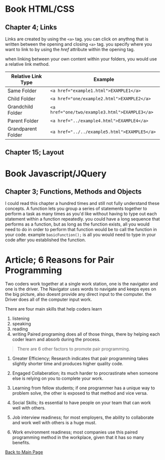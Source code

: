 # Book HTML/CSS
## Chapter 4; Links
Links are created by using the `<a>` tag.  you can click on anythng that is written between the opening and closing `<a>` tag.  you specify where you want to link to by using the *href* attribute within the opening tag.

when linking between your own content within your folders, you would use a relative link method.

Relative Link Type | Example
-------------------|----------------
Same Folder | `<a href="example1.html">EXAMPLE1</a>`
Child Folder | `<a href="one/example2.html">EXAMPLE2</a>`
Grandchild Folder | `<a href="one/two/example3.html">EXAMPLE3</a>`
Parent Folder | `<a href="../example4.html">EXAMPLE4</a>`
Grandparent Folder | `<a href="../../example5.html">EXAMPLE5</a>`


## Chapter 15; Layout

# Book Javascript/JQuery
## Chapter 3; Functions, Methods and Objects
I could read this chapter a hundred times and still not fully understand these concepts.  A function lets you group a series of statements together to perform a task as many times as you'd like without having to type out each statement within a function repeatedly.  you could have a long sequence that performs as a function, but as long as the function exists, all you would need to do in order to perform that function would be to call the function in your code.  example `basicFunction();` is all you would need to type in your code after you established the function.

# Article; 6 Reasons for Pair Programming
Two coders work together at a single work station, one is the navigator and one is the driver.  The Navigator uses words to navigate and keeps eyes on the big picture, also doesnt provide any direct input to the computer.  the Driver does all of the computer input work.

There are four main skills that help coders learn
1. listening
1. speaking
1. reading
1. writing
Paired programing does all of those things, there by helping each coder learn and absorb during the process.

>There are 6 other factors to promote pair programming.
1. Greater Efficiency; Research indicates that pair programming takes slightly shorter time and produces higher quality code.

1. Engaged Collaberation; its much harder to procrastinate when someone else is relying on you to complete your work.

1. Learning from fellow students; if one programmer has a unique way to problem solve, the other is exposed to that method and vice versa.

1. Social Skills; its essential to have people on your team that can work well with others.

1. Job interview readiness; for most employers, the ability to collaborate and work well with others is a huge must.

1. Work environment readiness; most companies use this paired programming method in the workplace, given that it has so many benefits.

[Back to Main Page](https://github.com/plaurion1989/reading-notes/blob/main/README.md)